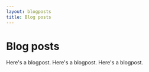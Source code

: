 ```yaml
---
layout: blogposts
title: Blog posts
---
```

# Blog posts
Here's a blogpost.
Here's a blogpost.
Here's a blogpost.